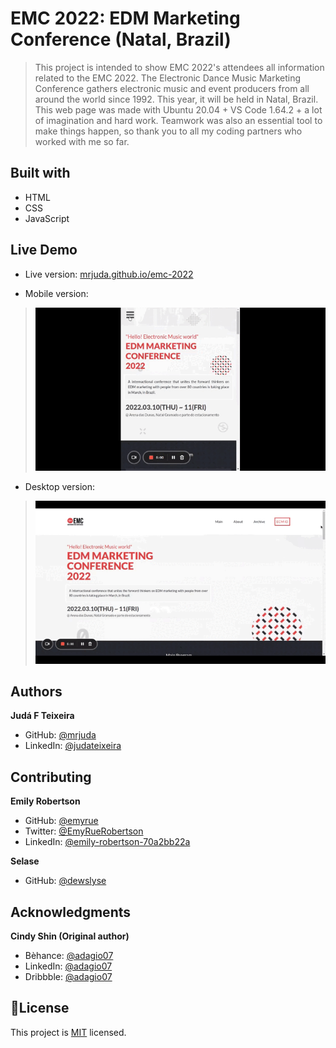 # EMC 2022: EDM Marketing Conference (Natal, Brazil)
> This project is intended to show EMC 2022's attendees all information related to the EMC 2022.
> The Electronic Dance Music Marketing Conference gathers electronic music and event producers from all around the world since 1992. This year, it will be held in Natal, Brazil.
> This web page was made with Ubuntu 20.04 + VS Code 1.64.2 + a lot of imagination and hard work.
> Teamwork was also an essential tool to make things happen, so thank you to all my coding partners who worked with me so far.

## Built with
- HTML
- CSS
- JavaScript

## Live Demo
- Live version: [mrjuda.github.io/emc-2022](https://mrjuda.github.io/emc-2022/)

- Mobile version:
> [![Preview](./gifs/demo-mobile.gif)](./gifs/demo-mobile.gif)
- Desktop version:
> [![Preview](./gifs/demo-desktop.gif)](./gifs/demo-desktop.gif)

## Authors
**Judá F Teixeira**
- GitHub: [@mrjuda](https://github.com/mrjuda "Judá Teixeira's GitHub profile")
- LinkedIn: [@judateixeira](https://www.linkedin.com/in/judateixeira "Judá Teixeira's Linkedin profile")

## Contributing
**Emily Robertson**
- GitHub: [@emyrue](https://github.com/emyrue "Emily Robertson's GitHub profile")
- Twitter: [@EmyRueRobertson](https://twitter.com/EmyrueRobertson "Emily Robertson's Twitter profile")
- LinkedIn: [@emily-robertson-70a2bb22a](https://www.linkedin.com/in/emily-robertson-70a2bb22a/ "Emily Robertson's LinkedIn profile")

**Selase**
- GitHub: [@dewslyse](https://github.com/dewslyse "Selase's GitHub profile")

## Acknowledgments
**Cindy Shin (Original author)**
- Bèhance: [@adagio07](https://www.behance.net/adagio07 "Cindy Shin's Bèhance's profile")
- LinkedIn: [@adagio07](https://www.linkedin.com/in/adagio07 "Kiju Shin's LinkedIn profile")
- Dribbble: [@adagio07](https://dribbble.com/adagio07/collections "Cindy Shin' Dribble profile")

## 📝License
This project is [MIT](https://github.com/mrjuda/jt-m1-capstone/blob/main/LICENSE) licensed.
